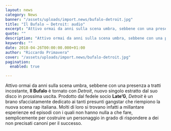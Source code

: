 ```yaml
---
layout: news
category: News
banner: "/assets/uploads/import.news/bufalo-detroit.jpg"
title: "Il Bufalo – Detroit: audio"
excerpt: "Attivo ormai da anni sulla scena umbra, sebbene con una presenza a tratti incostante, Il Bufalo è tornato con Detroit, nuovo singolo estratto dal suo disco in prossima uscita. Prodotto dal fedele socio Late’G, Detroit è un brano sfacciatamente dedicato ai tanti presunti gangstar che riempiono la nuova scena rap italiana. Molti di loro si [&hellip"
quote: ""
description: "Attivo ormai da anni sulla scena umbra, sebbene con una presenza a tratti incostante, Il Bufalo è tornato con Detroit, nuovo singolo estratto dal suo disco in prossima uscita. Prodotto dal fedele socio Late’G, Detroit è un brano sfacciatamente dedicato ai tanti presunti gangstar che riempiono la nuova scena rap italiana. Molti di loro si [&hellip"
keywords: ""
date: 2018-04-26T00:00:00.000+01:00
author: "Riccardo Primavera"
cover: "/assets/uploads/import.news/bufalo-detroit.jpg"
pagination:
  enabled: true

---
```


Attivo ormai da anni sulla scena umbra, sebbene con una presenza a tratti incostante, **Il Bufalo** è tornato con _Detroit_, nuovo singolo estratto dal suo disco in prossima uscita. Prodotto dal fedele socio **Late’G**, _Detroit_ è un brano sfacciatamente dedicato ai tanti presunti gangstar che riempiono la nuova scena rap italiana. Molti di loro si trovano infatti a millantare esperienze ed episodi con i quali non hanno nulla a che fare, semplicemente per costruire un personaggio in grado di rispondere a dei non precisati canoni per il successo.